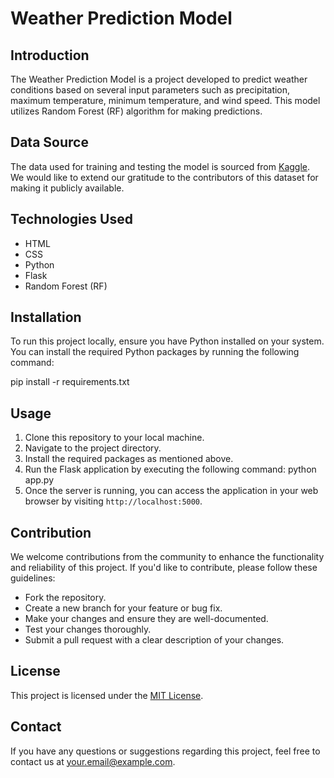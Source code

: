 # Weather Prediction Model

## Introduction
The Weather Prediction Model is a project developed to predict weather conditions based on several input parameters such as precipitation, maximum temperature, minimum temperature, and wind speed. This model utilizes Random Forest (RF) algorithm for making predictions.

## Data Source
The data used for training and testing the model is sourced from [Kaggle](https://www.kaggle.com/datasets/ananthr1/weather-prediction). We would like to extend our gratitude to the contributors of this dataset for making it publicly available.

## Technologies Used
- HTML
- CSS
- Python
- Flask
- Random Forest (RF)

## Installation
To run this project locally, ensure you have Python installed on your system. You can install the required Python packages by running the following command:

pip install -r requirements.txt


## Usage
1. Clone this repository to your local machine.
2. Navigate to the project directory.
3. Install the required packages as mentioned above.
4. Run the Flask application by executing the following command:
python app.py
5. Once the server is running, you can access the application in your web browser by visiting `http://localhost:5000`.

## Contribution
We welcome contributions from the community to enhance the functionality and reliability of this project. If you'd like to contribute, please follow these guidelines:
- Fork the repository.
- Create a new branch for your feature or bug fix.
- Make your changes and ensure they are well-documented.
- Test your changes thoroughly.
- Submit a pull request with a clear description of your changes.

## License
This project is licensed under the [MIT License](LICENSE).

## Contact
If you have any questions or suggestions regarding this project, feel free to contact us at [your.email@example.com](mailto:your.email@example.com).

